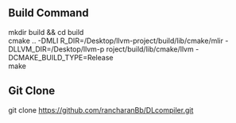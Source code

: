 ## Build Command
mkdir build && cd build<br />
cmake ..   -DMLI
R_DIR=/Desktop/llvm-project/build/lib/cmake/mlir   -DLLVM_DIR=/Desktop/llvm-p
roject/build/lib/cmake/llvm   -DCMAKE_BUILD_TYPE=Release<br />
make

## Git Clone
git clone https://github.com/rancharanBb/DLcompiler.git
